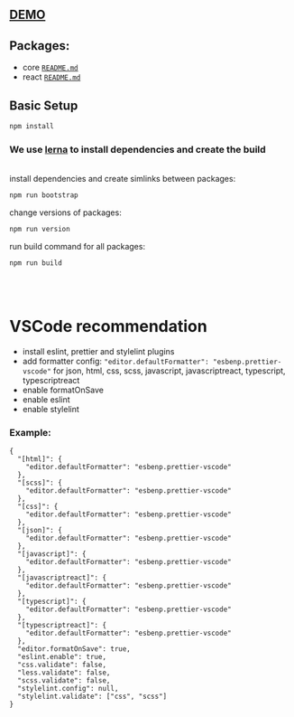 ## [DEMO](https://vbait.github.io/acb-components/)

## Packages:

- core [`README.md`](core/README.md)
- react [`README.md`](packages/react/README.md)

## Basic Setup

```bash
npm install
```

### We use [lerna](https://lerna.js.org/docs/features/run-tasks) to install dependencies and create the build

<br />
install dependencies and create simlinks between packages:

```bash
npm run bootstrap
```

change versions of packages:

```bash
npm run version
```

run build command for all packages:

```bash
npm run build
```

<br /><br />

# VSCode recommendation

- install eslint, prettier and stylelint plugins
- add formatter config: `"editor.defaultFormatter": "esbenp.prettier-vscode"` for json, html, css, scss, javascript, javascriptreact, typescript, typescriptreact
- enable formatOnSave
- enable eslint
- enable stylelint

### Example:

```
{
  "[html]": {
    "editor.defaultFormatter": "esbenp.prettier-vscode"
  },
  "[scss]": {
    "editor.defaultFormatter": "esbenp.prettier-vscode"
  },
  "[css]": {
    "editor.defaultFormatter": "esbenp.prettier-vscode"
  },
  "[json]": {
    "editor.defaultFormatter": "esbenp.prettier-vscode"
  },
  "[javascript]": {
    "editor.defaultFormatter": "esbenp.prettier-vscode"
  },
  "[javascriptreact]": {
    "editor.defaultFormatter": "esbenp.prettier-vscode"
  },
  "[typescript]": {
    "editor.defaultFormatter": "esbenp.prettier-vscode"
  },
  "[typescriptreact]": {
    "editor.defaultFormatter": "esbenp.prettier-vscode"
  },
  "editor.formatOnSave": true,
  "eslint.enable": true,
  "css.validate": false,
  "less.validate": false,
  "scss.validate": false,
  "stylelint.config": null,
  "stylelint.validate": ["css", "scss"]
}
```
